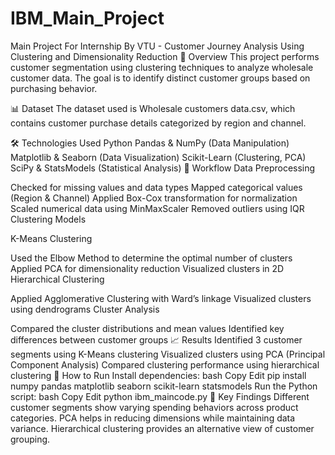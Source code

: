 # IBM_Main_Project
Main Project For Internship By VTU - Customer Journey Analysis Using Clustering and Dimensionality Reduction
📌 Overview
This project performs customer segmentation using clustering techniques to analyze wholesale customer data. The goal is to identify distinct customer groups based on purchasing behavior.

📊 Dataset
The dataset used is Wholesale customers data.csv, which contains customer purchase details categorized by region and channel.

🛠️ Technologies Used
Python
Pandas & NumPy (Data Manipulation)
Matplotlib & Seaborn (Data Visualization)
Scikit-Learn (Clustering, PCA)
SciPy & StatsModels (Statistical Analysis)
🔄 Workflow
Data Preprocessing

Checked for missing values and data types
Mapped categorical values (Region & Channel)
Applied Box-Cox transformation for normalization
Scaled numerical data using MinMaxScaler
Removed outliers using IQR
Clustering Models

K-Means Clustering

Used the Elbow Method to determine the optimal number of clusters
Applied PCA for dimensionality reduction
Visualized clusters in 2D
Hierarchical Clustering

Applied Agglomerative Clustering with Ward’s linkage
Visualized clusters using dendrograms
Cluster Analysis

Compared the cluster distributions and mean values
Identified key differences between customer groups
📈 Results
Identified 3 customer segments using K-Means clustering
Visualized clusters using PCA (Principal Component Analysis)
Compared clustering performance using hierarchical clustering
🚀 How to Run
Install dependencies:
bash
Copy
Edit
pip install numpy pandas matplotlib seaborn scikit-learn statsmodels
Run the Python script:
bash
Copy
Edit
python ibm_maincode.py
📌 Key Findings
Different customer segments show varying spending behaviors across product categories.
PCA helps in reducing dimensions while maintaining data variance.
Hierarchical clustering provides an alternative view of customer grouping.
